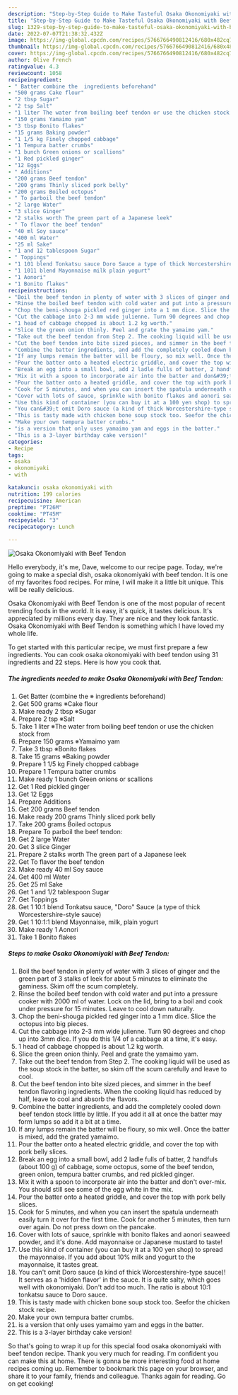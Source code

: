 ```yaml
---
description: "Step-by-Step Guide to Make Tasteful Osaka Okonomiyaki with Beef Tendon"
title: "Step-by-Step Guide to Make Tasteful Osaka Okonomiyaki with Beef Tendon"
slug: 1329-step-by-step-guide-to-make-tasteful-osaka-okonomiyaki-with-beef-tendon
date: 2022-07-07T21:38:32.432Z
image: https://img-global.cpcdn.com/recipes/5766766490812416/680x482cq70/osaka-okonomiyaki-with-beef-tendon-recipe-main-photo.jpg
thumbnail: https://img-global.cpcdn.com/recipes/5766766490812416/680x482cq70/osaka-okonomiyaki-with-beef-tendon-recipe-main-photo.jpg
cover: https://img-global.cpcdn.com/recipes/5766766490812416/680x482cq70/osaka-okonomiyaki-with-beef-tendon-recipe-main-photo.jpg
author: Olive French
ratingvalue: 4.3
reviewcount: 1058
recipeingredient:
- " Batter combine the  ingredients beforehand"
- "500 grams Cake flour"
- "2 tbsp Sugar"
- "2 tsp Salt"
- "1 liter The water from boiling beef tendon or use the chicken stock from"
- "150 grams Yamaimo yam"
- "3 tbsp Bonito flakes"
- "15 grams Baking powder"
- "1 1/5 kg Finely chopped cabbage"
- "1 Tempura batter crumbs"
- "1 bunch Green onions or scallions"
- "1 Red pickled ginger"
- "12 Eggs"
- " Additions"
- "200 grams Beef tendon"
- "200 grams Thinly sliced pork belly"
- "200 grams Boiled octopus"
- " To parboil the beef tendon"
- "2 large Water"
- "3 slice Ginger"
- "2 stalks worth The green part of a Japanese leek"
- " To flavor the beef tendon"
- "40 ml Soy sauce"
- "400 ml Water"
- "25 ml Sake"
- "1 and 12 tablespoon Sugar"
- " Toppings"
- "1 101 blend Tonkatsu sauce Doro Sauce a type of thick Worcestershirestyle sauce"
- "1 1011 blend Mayonnaise milk plain yogurt"
- "1 Aonori"
- "1 Bonito flakes"
recipeinstructions:
- "Boil the beef tendon in plenty of water with 3 slices of ginger and the green part of 3 stalks of leek for about 5 minutes to eliminate the gaminess. Skim off the scum completely."
- "Rinse the boiled beef tendon with cold water and put into a pressure cooker with 2000 ml of water. Lock on the lid, bring to a boil and cook under pressure for 15 minutes. Leave to cool down naturally."
- "Chop the beni-shouga pickled red ginger into a 1 mm dice. Slice the octopus into big pieces."
- "Cut the cabbage into 2-3 mm wide julienne. Turn 90 degrees and chop up into 3mm dice. If you do this 1/4 of a cabbage at a time, it&#39;s easy."
- "1 head of cabbage chopped is about 1.2 kg worth."
- "Slice the green onion thinly. Peel and grate the yamaimo yam."
- "Take out the beef tendon from Step 2. The cooking liquid will be used as the soup stock in the batter, so skim off the scum carefully and leave to cool."
- "Cut the beef tendon into bite sized pieces, and simmer in the beef tendon flavoring ingredients. When the cooking liquid has reduced by half, leave to cool and absorb the flavors."
- "Combine the batter ingredients, and add the completely cooled down beef tendon stock little by little. If you add it all at once the batter may form lumps so add it a bit at a time."
- "If any lumps remain the batter will be floury, so mix well. Once the batter is mixed, add the grated yamaimo."
- "Pour the batter onto a heated electric griddle, and cover the top with pork belly slices."
- "Break an egg into a small bowl, add 2 ladle fulls of batter, 2 handfuls (about 100 g) of cabbage, some octopus, some of the beef tendon, green onion, tempura batter crumbs, and red pickled ginger."
- "Mix it with a spoon to incorporate air into the batter and don&#39;t over-mix. You should still see some of the egg white in the mix."
- "Pour the batter onto a heated griddle, and cover the top with pork belly slices."
- "Cook for 5 minutes, and when you can insert the spatula underneath easily turn it over for the first time. Cook for another 5 minutes, then turn over again. Do not press down on the pancake."
- "Cover with lots of sauce, sprinkle with bonito flakes and aonori seaweed powder, and it&#39;s done. Add mayonnaise or Japanese mustard to taste!"
- "Use this kind of container (you can buy it at a 100 yen shop) to spread the mayonnaise. If you add about 10% milk and yogurt to the mayonnaise, it tastes great."
- "You can&#39;t omit Doro sauce (a kind of thick Worcestershire-type sauce)! It serves as a &#39;hidden flavor&#39; in the sauce. It is quite salty, which goes well with okonomiyaki. Don&#39;t add too much. The ratio is about 10:1 tonkatsu sauce to Doro sauce."
- "This is tasty made with chicken bone soup stock too. Seefor the chicken stock recipe."
- "Make your own tempura batter crumbs."
- "is a version that only uses yamaimo yam and eggs in the batter."
- "This is a 3-layer birthday cake version!"
categories:
- Recipe
tags:
- osaka
- okonomiyaki
- with

katakunci: osaka okonomiyaki with 
nutrition: 199 calories
recipecuisine: American
preptime: "PT26M"
cooktime: "PT45M"
recipeyield: "3"
recipecategory: Lunch

---
```



![Osaka Okonomiyaki with Beef Tendon](https://img-global.cpcdn.com/recipes/5766766490812416/680x482cq70/osaka-okonomiyaki-with-beef-tendon-recipe-main-photo.jpg)

Hello everybody, it's me, Dave, welcome to our recipe page. Today, we're going to make a special dish, osaka okonomiyaki with beef tendon. It is one of my favorites food recipes. For mine, I will make it a little bit unique. This will be really delicious.

Osaka Okonomiyaki with Beef Tendon is one of the most popular of recent trending foods in the world. It is easy, it's quick, it tastes delicious. It's appreciated by millions every day. They are nice and they look fantastic. Osaka Okonomiyaki with Beef Tendon is something which I have loved my whole life.




To get started with this particular recipe, we must first prepare a few ingredients. You can cook osaka okonomiyaki with beef tendon using 31 ingredients and 22 steps. Here is how you cook that.

<!--inarticleads1-->

##### The ingredients needed to make Osaka Okonomiyaki with Beef Tendon:

1. Get  Batter (combine the ※ ingredients beforehand)
1. Get 500 grams ※Cake flour
1. Make ready 2 tbsp ※Sugar
1. Prepare 2 tsp ※Salt
1. Take 1 liter ※The water from boiling beef tendon or use the chicken stock from
1. Prepare 150 grams ※Yamaimo yam
1. Take 3 tbsp ※Bonito flakes
1. Take 15 grams ※Baking powder
1. Prepare 1 1/5 kg Finely chopped cabbage
1. Prepare 1 Tempura batter crumbs
1. Make ready 1 bunch Green onions or scallions
1. Get 1 Red pickled ginger
1. Get 12 Eggs
1. Prepare  Additions
1. Get 200 grams Beef tendon
1. Make ready 200 grams Thinly sliced pork belly
1. Take 200 grams Boiled octopus
1. Prepare  To parboil the beef tendon:
1. Get 2 large Water
1. Get 3 slice Ginger
1. Prepare 2 stalks worth The green part of a Japanese leek
1. Get  To flavor the beef tendon
1. Make ready 40 ml Soy sauce
1. Get 400 ml Water
1. Get 25 ml Sake
1. Get 1 and 1/2 tablespoon Sugar
1. Get  Toppings
1. Get 1 10:1 blend Tonkatsu sauce, &#34;Doro&#34; Sauce (a type of thick Worcestershire-style sauce)
1. Get 1 10:1:1 blend Mayonnaise, milk, plain yogurt
1. Make ready 1 Aonori
1. Take 1 Bonito flakes




<!--inarticleads2-->

##### Steps to make Osaka Okonomiyaki with Beef Tendon:

1. Boil the beef tendon in plenty of water with 3 slices of ginger and the green part of 3 stalks of leek for about 5 minutes to eliminate the gaminess. Skim off the scum completely.
1. Rinse the boiled beef tendon with cold water and put into a pressure cooker with 2000 ml of water. Lock on the lid, bring to a boil and cook under pressure for 15 minutes. Leave to cool down naturally.
1. Chop the beni-shouga pickled red ginger into a 1 mm dice. Slice the octopus into big pieces.
1. Cut the cabbage into 2-3 mm wide julienne. Turn 90 degrees and chop up into 3mm dice. If you do this 1/4 of a cabbage at a time, it&#39;s easy.
1. 1 head of cabbage chopped is about 1.2 kg worth.
1. Slice the green onion thinly. Peel and grate the yamaimo yam.
1. Take out the beef tendon from Step 2. The cooking liquid will be used as the soup stock in the batter, so skim off the scum carefully and leave to cool.
1. Cut the beef tendon into bite sized pieces, and simmer in the beef tendon flavoring ingredients. When the cooking liquid has reduced by half, leave to cool and absorb the flavors.
1. Combine the batter ingredients, and add the completely cooled down beef tendon stock little by little. If you add it all at once the batter may form lumps so add it a bit at a time.
1. If any lumps remain the batter will be floury, so mix well. Once the batter is mixed, add the grated yamaimo.
1. Pour the batter onto a heated electric griddle, and cover the top with pork belly slices.
1. Break an egg into a small bowl, add 2 ladle fulls of batter, 2 handfuls (about 100 g) of cabbage, some octopus, some of the beef tendon, green onion, tempura batter crumbs, and red pickled ginger.
1. Mix it with a spoon to incorporate air into the batter and don&#39;t over-mix. You should still see some of the egg white in the mix.
1. Pour the batter onto a heated griddle, and cover the top with pork belly slices.
1. Cook for 5 minutes, and when you can insert the spatula underneath easily turn it over for the first time. Cook for another 5 minutes, then turn over again. Do not press down on the pancake.
1. Cover with lots of sauce, sprinkle with bonito flakes and aonori seaweed powder, and it&#39;s done. Add mayonnaise or Japanese mustard to taste!
1. Use this kind of container (you can buy it at a 100 yen shop) to spread the mayonnaise. If you add about 10% milk and yogurt to the mayonnaise, it tastes great.
1. You can&#39;t omit Doro sauce (a kind of thick Worcestershire-type sauce)! It serves as a &#39;hidden flavor&#39; in the sauce. It is quite salty, which goes well with okonomiyaki. Don&#39;t add too much. The ratio is about 10:1 tonkatsu sauce to Doro sauce.
1. This is tasty made with chicken bone soup stock too. Seefor the chicken stock recipe.
1. Make your own tempura batter crumbs.
1. is a version that only uses yamaimo yam and eggs in the batter.
1. This is a 3-layer birthday cake version!




So that's going to wrap it up for this special food osaka okonomiyaki with beef tendon recipe. Thank you very much for reading. I'm confident you can make this at home. There is gonna be more interesting food at home recipes coming up. Remember to bookmark this page on your browser, and share it to your family, friends and colleague. Thanks again for reading. Go on get cooking!
